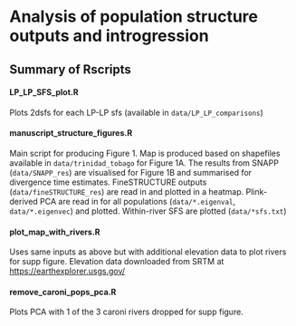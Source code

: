 # Analysis of population structure outputs and introgression

## Summary of Rscripts
#### LP_LP_SFS_plot.R	
Plots 2dsfs for each LP-LP sfs (available in `data/LP_LP_comparisons`)

#### manuscript_structure_figures.R	
Main script for producing Figure 1. Map is produced based on shapefiles available in `data/trinidad_tobago` for Figure 1A. The results from SNAPP (`data/SNAPP_res`) are visualised for Figure 1B and summarised for divergence time estimates. FineSTRUCTURE outputs (`data/fineSTRUCTURE_res`) are read in and plotted in a heatmap. Plink-derived PCA are read in for all populations (`data/*.eigenval`, `data/*.eigenvec`) and plotted. Within-river SFS are plotted (`data/*sfs.txt`)

#### plot_map_with_rivers.R
Uses same inputs as above but with additional elevation data to plot rivers for supp figure. Elevation data downloaded from SRTM at https://earthexplorer.usgs.gov/

#### remove_caroni_pops_pca.R
Plots PCA with 1 of the 3 caroni rivers dropped for supp figure.